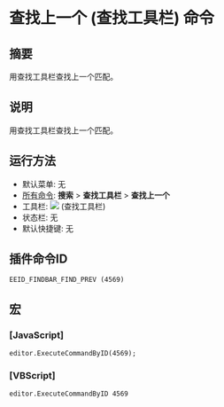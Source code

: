 # 查找上一个 (查找工具栏) 命令

## 摘要

用查找工具栏查找上一个匹配。

## 说明

用查找工具栏查找上一个匹配。

## 运行方法

- 默认菜单: 无
- [所有命令](../tools/all_commands): **搜索**
\> **查找工具栏** \> **查找上一个**
- 工具栏: ![](../../images/editrepeatback..png) (查找工具栏)
- 状态栏: 无
- 默认快捷键: 无

## 插件命令ID

```
EEID_FINDBAR_FIND_PREV (4569)
```

## 宏

### \[JavaScript\]

```
editor.ExecuteCommandByID(4569);
```

### \[VBScript\]

```
editor.ExecuteCommandByID 4569
```
